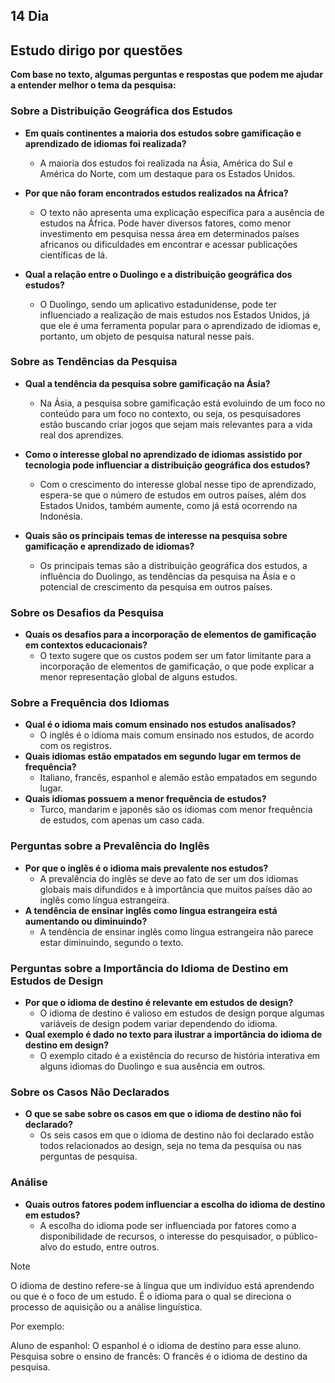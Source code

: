 ## 14 Dia

## Estudo dirigo por questões

**Com base no texto, algumas perguntas e respostas que podem me ajudar a entender melhor o tema da pesquisa:**

### Sobre a Distribuição Geográfica dos Estudos
* **Em quais continentes a maioria dos estudos sobre gamificação e aprendizado de idiomas foi realizada?**
    * A maioria dos estudos foi realizada na Ásia, América do Sul e América do Norte, com um destaque para os Estados Unidos.

* **Por que não foram encontrados estudos realizados na África?**
    * O texto não apresenta uma explicação específica para a ausência de estudos na África. Pode haver diversos fatores, como menor investimento em pesquisa nessa área em determinados países africanos ou dificuldades em encontrar e acessar publicações científicas de lá.

* **Qual a relação entre o Duolingo e a distribuição geográfica dos estudos?**
    * O Duolingo, sendo um aplicativo estadunidense, pode ter influenciado a realização de mais estudos nos Estados Unidos, já que ele é uma ferramenta popular para o aprendizado de idiomas e, portanto, um objeto de pesquisa natural nesse país.

### Sobre as Tendências da Pesquisa
* **Qual a tendência da pesquisa sobre gamificação na Ásia?**
    * Na Ásia, a pesquisa sobre gamificação está evoluindo de um foco no conteúdo para um foco no contexto, ou seja, os pesquisadores estão buscando criar jogos que sejam mais relevantes para a vida real dos aprendizes.

* **Como o interesse global no aprendizado de idiomas assistido por tecnologia pode influenciar a distribuição geográfica dos estudos?**
    * Com o crescimento do interesse global nesse tipo de aprendizado, espera-se que o número de estudos em outros países, além dos Estados Unidos, também aumente, como já está ocorrendo na Indonésia.

* **Quais são os principais temas de interesse na pesquisa sobre gamificação e aprendizado de idiomas?**
    * Os principais temas são a distribuição geográfica dos estudos, a influência do Duolingo, as tendências da pesquisa na Ásia e o potencial de crescimento da pesquisa em outros países.

### Sobre os Desafios da Pesquisa
* **Quais os desafios para a incorporação de elementos de gamificação em contextos educacionais?**
    * O texto sugere que os custos podem ser um fator limitante para a incorporação de elementos de gamificação, o que pode explicar a menor representação global de alguns estudos.



### Sobre a Frequência dos Idiomas

* **Qual é o idioma mais comum ensinado nos estudos analisados?**
  * O inglês é o idioma mais comum ensinado nos estudos, de acordo com os registros.
* **Quais idiomas estão empatados em segundo lugar em termos de frequência?**
  * Italiano, francês, espanhol e alemão estão empatados em segundo lugar.
* **Quais idiomas possuem a menor frequência de estudos?**
  * Turco, mandarim e japonês são os idiomas com menor frequência de estudos, com apenas um caso cada.

### Perguntas sobre a Prevalência do Inglês

* **Por que o inglês é o idioma mais prevalente nos estudos?**
  * A prevalência do inglês se deve ao fato de ser um dos idiomas globais mais difundidos e à importância que muitos países dão ao inglês como língua estrangeira.
* **A tendência de ensinar inglês como língua estrangeira está aumentando ou diminuindo?**
  * A tendência de ensinar inglês como língua estrangeira não parece estar diminuindo, segundo o texto.

### Perguntas sobre a Importância do Idioma de Destino em Estudos de Design

* **Por que o idioma de destino é relevante em estudos de design?**
  * O idioma de destino é valioso em estudos de design porque algumas variáveis de design podem variar dependendo do idioma.
* **Qual exemplo é dado no texto para ilustrar a importância do idioma de destino em design?**
  * O exemplo citado é a existência do recurso de história interativa em alguns idiomas do Duolingo e sua ausência em outros.

### Sobre os Casos Não Declarados

* **O que se sabe sobre os casos em que o idioma de destino não foi declarado?**
  * Os seis casos em que o idioma de destino não foi declarado estão todos relacionados ao design, seja no tema da pesquisa ou nas perguntas de pesquisa.

### Análise

* **Quais outros fatores podem influenciar a escolha do idioma de destino em estudos?**
  * A escolha do idioma pode ser influenciada por fatores como a disponibilidade de recursos, o interesse do pesquisador, o público-alvo do estudo, entre outros.
 
> [!NOTE]
> O idioma de destino refere-se à língua que um indivíduo está aprendendo ou que é o foco de um estudo.
> É o idioma para o qual se direciona o processo de aquisição ou a análise linguística.
>
> Por exemplo:
>
> Aluno de espanhol: O espanhol é o idioma de destino para esse aluno.
> Pesquisa sobre o ensino de francês: O francês é o idioma de destino da pesquisa.

